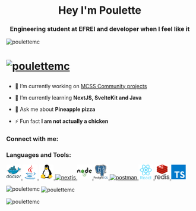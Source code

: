 <h1 align="center">Hey I'm Poulette</h1>
<h3 align="center">Engineering student at EFREI and developer when I feel like it</h3>

<p align="left"> <img src="https://komarev.com/ghpvc/?username=poulettemc&label=Profile%20views&color=0e75b6&style=flat" alt="poulettemc" /> </p>

# <p align="left"> <a href="https://github.com/ryo-ma/github-profile-trophy"><img src="https://github-profile-trophy.vercel.app/?username=poulettemc&theme=darkhub" alt="poulettemc" /></a> </p>

- 🔭 I’m currently working on [MCSS Community projects](https://github.com/mcserversoft-community)

- 🌱 I’m currently learning **NextJS, SvelteKit and Java**

- 💬 Ask me about **Pineapple pizza**

- ⚡ Fun fact **I am not actually a chicken**

<h3 align="left">Connect with me:</h3>
<p align="left">
</p>

<h3 align="left">Languages and Tools:</h3>
<p align="left"> <a href="https://www.docker.com/" target="_blank" rel="noreferrer"> <img src="https://raw.githubusercontent.com/devicons/devicon/master/icons/docker/docker-original-wordmark.svg" alt="docker" width="40" height="40"/> </a> <a href="https://www.java.com" target="_blank" rel="noreferrer"> <img src="https://raw.githubusercontent.com/devicons/devicon/master/icons/java/java-original.svg" alt="java" width="40" height="40"/> </a> <a href="https://www.linux.org/" target="_blank" rel="noreferrer"> <img src="https://raw.githubusercontent.com/devicons/devicon/master/icons/linux/linux-original.svg" alt="linux" width="40" height="40"/> </a> <a href="https://nextjs.org/" target="_blank" rel="noreferrer"> <img src="https://cdn.worldvectorlogo.com/logos/nextjs-2.svg" alt="nextjs" width="40" height="40"/> </a> <a href="https://nodejs.org" target="_blank" rel="noreferrer"> <img src="https://raw.githubusercontent.com/devicons/devicon/master/icons/nodejs/nodejs-original-wordmark.svg" alt="nodejs" width="40" height="40"/> </a> <a href="https://www.postgresql.org" target="_blank" rel="noreferrer"> <img src="https://raw.githubusercontent.com/devicons/devicon/master/icons/postgresql/postgresql-original-wordmark.svg" alt="postgresql" width="40" height="40"/> </a> <a href="https://postman.com" target="_blank" rel="noreferrer"> <img src="https://www.vectorlogo.zone/logos/getpostman/getpostman-icon.svg" alt="postman" width="40" height="40"/> </a> <a href="https://reactjs.org/" target="_blank" rel="noreferrer"> <img src="https://raw.githubusercontent.com/devicons/devicon/master/icons/react/react-original-wordmark.svg" alt="react" width="40" height="40"/> </a> <a href="https://redis.io" target="_blank" rel="noreferrer"> <img src="https://raw.githubusercontent.com/devicons/devicon/master/icons/redis/redis-original-wordmark.svg" alt="redis" width="40" height="40"/> </a> <a href="https://www.typescriptlang.org/" target="_blank" rel="noreferrer"> <img src="https://raw.githubusercontent.com/devicons/devicon/master/icons/typescript/typescript-original.svg" alt="typescript" width="40" height="40"/> </a> </p>

<p><img align="left" src="https://github-readme-stats.vercel.app/api/top-langs?username=poulettemc&show_icons=true&theme=dark&locale=en&layout=compact" alt="poulettemc" /></p>

<p>&nbsp;<img align="center" src="https://github-readme-stats.vercel.app/api?username=poulettemc&show_icons=true&theme=dark&locale=en" alt="poulettemc" /></p>

<p><img align="center" src="https://github-readme-streak-stats.herokuapp.com/?user=poulettemc&theme=dark" alt="poulettemc" /></p>
